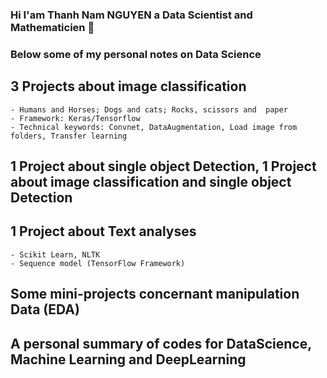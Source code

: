 ### Hi I'am Thanh Nam NGUYEN a Data Scientist and Mathematicien 👋
### Below some of my personal notes on Data Science

## 3 Projects about image classification
    - Humans and Horses; Dogs and cats; Rocks, scissors and  paper
    - Framework: Keras/Tensorflow
    - Technical keywords: Convnet, DataAugmentation, Load image from folders, Transfer learning
  
## 1 Project about single object Detection, 1 Project about image classification and single object Detection

## 1 Project about Text analyses
    - Scikit Learn, NLTK
    - Sequence model (TensorFlow Framework)

## Some mini-projects concernant manipulation Data (EDA)

## A personal summary of codes for DataScience, Machine Learning and DeepLearning 



<!--
**tnamng/tnamng** is a ✨ _special_ ✨ repository because its `README.md` (this file) appears on your GitHub profile.

Here are some ideas to get you started:

- 🔭 I’m currently working on ...
- 🌱 I’m currently learning ...
- 👯 I’m looking to collaborate on ...
- 🤔 I’m looking for help with ...
- 💬 Ask me about ...
- 📫 How to reach me: ...
- 😄 Pronouns: ...
- ⚡ Fun fact: ...
-->
